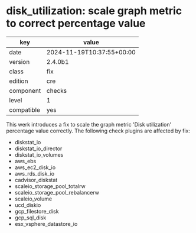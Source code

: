 [//]: # (werk v2)
# disk_utilization: scale graph metric to correct percentage value

key        | value
---------- | ---
date       | 2024-11-19T10:37:55+00:00
version    | 2.4.0b1
class      | fix
edition    | cre
component  | checks
level      | 1
compatible | yes

This werk introduces a fix to scale the graph metric 'Disk utilization'
percentage value correctly. The following check plugins are affected by
fix:

* diskstat_io
* diskstat_io_director
* diskstat_io_volumes
* aws_ebs
* aws_ec2_disk_io
* aws_rds_disk_io
* cadvisor_diskstat
* scaleio_storage_pool_totalrw
* scaleio_storage_pool_rebalancerw
* scaleio_volume
* ucd_diskio
* gcp_filestore_disk
* gcp_sql_disk
* esx_vsphere_datastore_io

